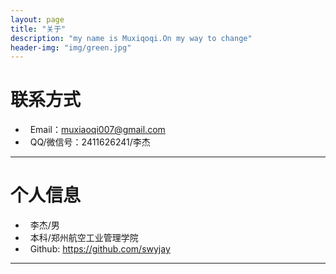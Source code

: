 ```yaml
---
layout: page
title: "关于"
description: "my name is Muxiqoqi.On my way to change"
header-img: "img/green.jpg"
---
```





# 联系方式

*   Email：muxiaoqi007@gmail.com
*   QQ/微信号：2411626241/李杰

* * *

# 个人信息

*   李杰/男
*   本科/郑州航空工业管理学院
*   Github: <https://github.com/swyjay>  

* * *
